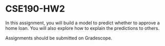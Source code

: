 # CSE190-HW2
In this assignment, you will build a model to predict whether to approve a home loan. You will also explore how to explain the predictions to others.

Assignments should be submitted on Gradescope.
